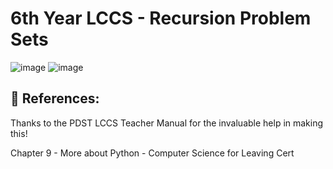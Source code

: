 # 6th Year LCCS - Recursion Problem Sets

![image](https://github.com/ross-bish/Recursion-HL-/assets/83789503/a23ede17-2275-4ae2-b242-057234ee88ad)
![image](https://github.com/ross-bish/Recursion-HL-/assets/83789503/0b97bd04-268a-4d3b-94b1-b65113442148)

## 📖 References: 
Thanks to the PDST LCCS Teacher Manual for the invaluable help in making this!

Chapter 9 - More about Python - Computer Science for Leaving Cert
